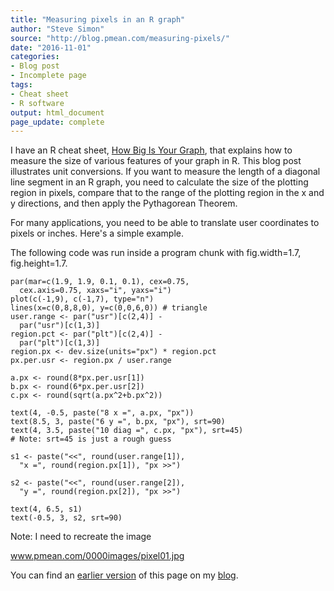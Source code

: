 ```yaml
---
title: "Measuring pixels in an R graph"
author: "Steve Simon"
source: "http://blog.pmean.com/measuring-pixels/"
date: "2016-11-01"
categories: 
- Blog post
- Incomplete page
tags:
- Cheat sheet
- R software
output: html_document
page_update: complete
---
```


I have an R cheat sheet, [How Big Is Your Graph](../cheatsheets/index.html), that explains how to measure the size of various features of your graph in R. This blog post illustrates unit conversions. If you want to measure the length of a diagonal line segment in an R graph, you need to calculate the size of the plotting region in pixels, compare that to the range of the plotting region in the x and y directions, and then apply the Pythagorean Theorem.

<!---More--->

For many applications, you need to be able to translate user coordinates to pixels or inches. Here's a simple example.

The following code was run inside a program chunk with fig.width=1.7, fig.height=1.7.

``` {r}
par(mar=c(1.9, 1.9, 0.1, 0.1), cex=0.75,
  cex.axis=0.75, xaxs="i", yaxs="i")
plot(c(-1,9), c(-1,7), type="n")
lines(x=c(0,8,8,0), y=c(0,0,6,0)) # triangle
user.range <- par("usr")[c(2,4)] -
  par("usr")[c(1,3)]
region.pct <- par("plt")[c(2,4)] - 
  par("plt")[c(1,3)]
region.px <- dev.size(units="px") * region.pct
px.per.usr <- region.px / user.range

a.px <- round(8*px.per.usr[1])
b.px <- round(6*px.per.usr[2])
c.px <- round(sqrt(a.px^2+b.px^2))

text(4, -0.5, paste("8 x =", a.px, "px"))
text(8.5, 3, paste("6 y =", b.px, "px"), srt=90)
text(4, 3.5, paste("10 diag =", c.px, "px"), srt=45)
# Note: srt=45 is just a rough guess

s1 <- paste("<<", round(user.range[1]),
  "x =", round(region.px[1]), "px >>")

s2 <- paste("<<", round(user.range[2]),
  "y =", round(region.px[2]), "px >>")

text(4, 6.5, s1)
text(-0.5, 3, s2, srt=90)
```

Note: I need to recreate the image

www.pmean.com/0000images/pixel01.jpg

You can find an [earlier version][sim1] of this page on my [blog][sim2].

[sim1]: http://blog.pmean.com/measuring-pixels/
[sim2]: http://blog.pmean.com
